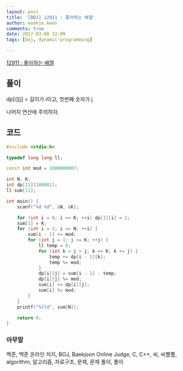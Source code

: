 ```yaml
---
layout: post
title: '[BOJ] 12911 : 좋아하는 배열'
author: wookje.kwon
comments: true
date: 2017-03-08 12:09
tags: [boj, dynamic-programming]

---
```


[12911 : 좋아하는 배열](https://www.acmicpc.net/problem/12911)

## 풀이

dp[i][j] = 길이가 i이고, 첫번째 숫자가 j  

나머지 연산에 주의하자.  

## 코드

```cpp
#include <stdio.h>

typedef long long ll;

const int mod = 1000000007;

int N, K;
int dp[11][100001];
ll sum[11];

int main() {
	scanf("%d %d", &N, &K);

	for (int i = 0; i <= K; ++i) dp[1][i] = 1;
	sum[1] = K;
	for (int i = 2; i <= N; ++i) {
		sum[i - 1] += mod;
		for (int j = 1; j <= K; ++j) {
			ll temp = 0;
			for (int k = j + j; k <= K; k += j) {
				temp += dp[i - 1][k];
				temp %= mod;
			}
			dp[i][j] = sum[i - 1] - temp;
			dp[i][j] %= mod;
			sum[i] += dp[i][j];
			sum[i] %= mod;
		}
	}
	printf("%lld", sum[N]);

	return 0;
}
```

### 아무말  
백준, 백준 온라인 저지, BOJ, Baekjoon Online Judge, C, C++, 씨, 씨쁠쁠, algorithm, 알고리즘, 자료구조, 문제, 문제 풀이, 풀이